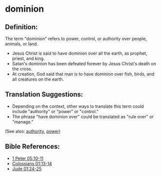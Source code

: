 # dominion #

## Definition: ##

The term "dominion" refers to power, control, or authority over people, animals, or land.

* Jesus Christ is said to have dominion over all the earth, as prophet, priest, and king.
* Satan's dominion has been defeated forever by Jesus Christ's death on the cross.
* At creation, God said that man is to have dominion over fish, birds, and all creatures on the earth.

## Translation Suggestions: ##

* Depending on the context, other ways to translate this term could include "authority" or "power" or "control."
* The phrase "have dominion over" could be translated as "rule over" or "manage."

(See also: [authority](../kt/authority.md), [power](../kt/power.md))

## Bible References: ##

* [1 Peter 05:10-11](en/tn/1pe/help/05/10)
* [Colossians 01:13-14](en/tn/col/help/01/13)
* [Jude 01:24-25](en/tn/jud/help/01/24)